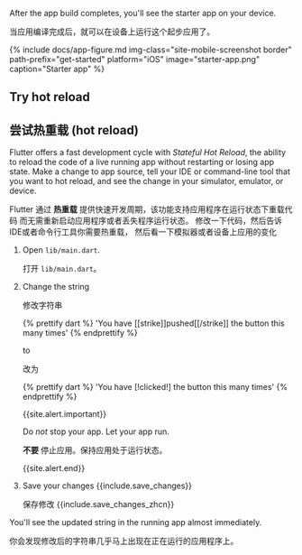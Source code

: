 After the app build completes, you'll see the starter app on your device.

当应用编译完成后，就可以在设备上运行这个起步应用了。

{% include docs/app-figure.md img-class="site-mobile-screenshot border"
    path-prefix="get-started" platform="iOS" image="starter-app.png"
    caption="Starter app" %}

## Try hot reload

## 尝试热重载 (hot reload)

Flutter offers a fast development cycle with _Stateful Hot Reload_,
the ability to reload the code of a live running app without
restarting or losing app state.
Make a change to app source,
tell your IDE or command-line tool that you want to hot reload,
and see the change in your simulator, emulator, or device.

Flutter 通过 **热重载** 提供快速开发周期，该功能支持应用程序在运行状态下重载代码
而无需重新启动应用程序或者丢失程序运行状态。
修改一下代码，然后告诉IDE或者命令行工具你需要热重载，
然后看一下模拟器或者设备上应用的变化

 1. Open `lib/main.dart`.
 
    打开 `lib/main.dart`。
    
 1. Change the string

    修改字符串

    {% prettify dart %}
      'You have [[strike]]pushed[[/strike]] the button this many times'
    {% endprettify %}

    to
    
    改为
    
    {% prettify dart %}
      'You have [!clicked!] the button this many times'
    {% endprettify %}

    {{site.alert.important}}
    
      Do _not_ stop your app. Let your app run.
      
      **不要** 停止应用。保持应用处于运行状态。
      
    {{site.alert.end}}

 1. Save your changes {{include.save_changes}}
    
    保存修改 {{include.save_changes_zhcn}}

You'll see the updated string in the running app almost immediately.

你会发现修改后的字符串几乎马上出现在正在运行的应用程序上。
